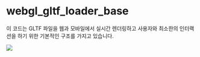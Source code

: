 # webgl_gltf_loader_base

이 코드는 GLTF 파일을 웹과 모바일에서 실시간 렌더링하고 사용자와 최소한의 인터랙션을 하기 위한 기본적인 구조를 가지고 있습니다.

<img src="https://github.com/madfield/webgl_gltf_loader_base/blob/main/samples/desktop.png?raw=true">
